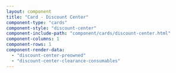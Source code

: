 ```yaml
---
layout: component
title: "Card - Discount Center"
component-type: "cards"
component-style: "discount-center"
component-include-path: "component/cards/discount-center.html"
component-columns: 1
component-rows: 1
component-render-data:
  - "discount-center-preowned"
  - "discount-center-clearance-consumables"
---
```

